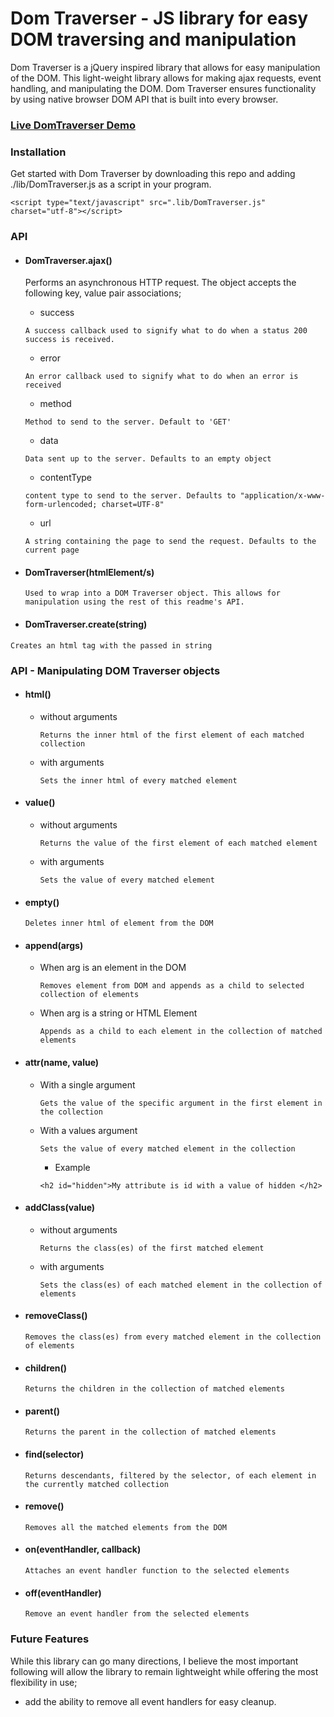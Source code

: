 # Dom Traverser - JS library for easy DOM traversing and manipulation

Dom Traverser is a jQuery inspired library that allows for easy manipulation of the DOM. This light-weight library allows for making ajax requests, event handling, and manipulating the DOM.
Dom Traverser ensures functionality by using native browser DOM API that is built into every browser.

### [Live DomTraverser Demo](https://yradchen.github.io/DomTraverser/)

### Installation

Get started with Dom Traverser by downloading this repo and adding ./lib/DomTraverser.js as a script in your program.

`<script type="text/javascript" src=".lib/DomTraverser.js" charset="utf-8"></script>`

### API

* #### DomTraverser.ajax()

  Performs an asynchronous HTTP request. The object accepts the following key, value pair associations;

  - success

  `A success callback used to signify what to do when a status 200 success is received.`

  - error

  `An error callback used to signify what to do when an error is received`

  - method

  `Method to send to the server. Default to 'GET'`

  - data

  `Data sent up to the server. Defaults to an empty object`

  - contentType

  `content type to send to the server. Defaults to "application/x-www-form-urlencoded; charset=UTF-8"`

  - url

  `A string containing the page to send the request. Defaults to the current page`

* #### DomTraverser(htmlElement/s)

  `Used to wrap into a DOM Traverser object. This allows for manipulation using the rest of this readme's API.`

* #### DomTraverser.create(string)

 `Creates an html tag with the passed in string`

### API - Manipulating DOM Traverser objects

* #### html()

  - without arguments

    `Returns the inner html of the first element of each matched collection`

  - with arguments

    `Sets the inner html of every matched element`

* #### value()

  - without arguments

    `Returns the value of the first element of each matched element`

  - with arguments

    `Sets the value of every matched element`

* #### empty()

     `Deletes inner html of element from the DOM`

* #### append(args)

  - When arg is an element in the DOM

    `Removes element from DOM and appends as a child to selected collection of elements`

  - When arg is a string or HTML Element

    `Appends as a child to each element in the collection of matched elements`


* #### attr(name, value)

  - With a single argument

    `Gets the value of the specific argument in the first element in the collection`

  - With a values argument

    `Sets the value of every matched element in the collection`

    * Example

    `<h2 id="hidden">My attribute is id with a value of hidden </h2>`


* #### addClass(value)

  - without arguments

    `Returns the class(es) of the first matched element`

  - with arguments

    `Sets the class(es) of each matched element in the collection of elements`

* #### removeClass()

  `Removes the class(es) from every matched element in the collection of elements`

* #### children()

  `Returns the children in the collection of matched elements`

* #### parent()

  `Returns the parent in the collection of matched elements`

* #### find(selector)

  `Returns descendants, filtered by the selector, of each element in the currently matched collection`

* #### remove()

  `Removes all the matched elements from the DOM`

* #### on(eventHandler, callback)

  `Attaches an event handler function to the selected elements`

* #### off(eventHandler)

  `Remove an event handler from the selected elements`


### Future Features

While this library can go many directions, I believe the most important following will allow the library to remain lightweight while offering the most flexibility in use;

* add the ability to remove all event handlers for easy cleanup.
